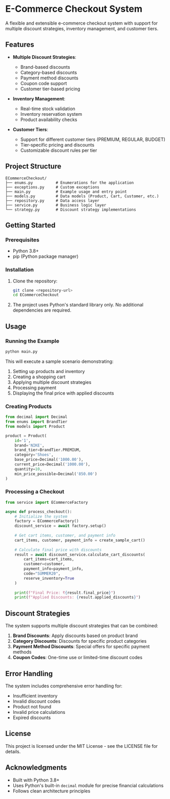 # E-Commerce Checkout System

A flexible and extensible e-commerce checkout system with support for multiple discount strategies, inventory management, and customer tiers.

## Features

- **Multiple Discount Strategies**:
  - Brand-based discounts
  - Category-based discounts
  - Payment method discounts
  - Coupon code support
  - Customer tier-based pricing

- **Inventory Management**:
  - Real-time stock validation
  - Inventory reservation system
  - Product availability checks

- **Customer Tiers**:
  - Support for different customer tiers (PREMIUM, REGULAR, BUDGET)
  - Tier-specific pricing and discounts
  - Customizable discount rules per tier

## Project Structure

```
ECommerceCheckout/
├── enums.py          # Enumerations for the application
├── exceptions.py     # Custom exceptions
├── main.py           # Example usage and entry point
├── models.py         # Data models (Product, Cart, Customer, etc.)
├── repository.py     # Data access layer
├── service.py        # Business logic layer
└── strategy.py       # Discount strategy implementations
```

## Getting Started

### Prerequisites

- Python 3.8+
- pip (Python package manager)

### Installation

1. Clone the repository:
   ```bash
   git clone <repository-url>
   cd ECommerceCheckout
   ```

2. The project uses Python's standard library only. No additional dependencies are required.

## Usage

### Running the Example

```bash
python main.py
```

This will execute a sample scenario demonstrating:
1. Setting up products and inventory
2. Creating a shopping cart
3. Applying multiple discount strategies
4. Processing payment
5. Displaying the final price with applied discounts

### Creating Products

```python
from decimal import Decimal
from enums import BrandTier
from models import Product

product = Product(
    id='1',
    brand='NIKE',
    brand_tier=BrandTier.PREMIUM,
    category='Shoes',
    base_price=Decimal('1000.00'),
    current_price=Decimal('1000.00'),
    quantity=10,
    min_price_possible=Decimal('850.00')
)
```

### Processing a Checkout

```python
from service import ECommerceFactory

async def process_checkout():
    # Initialize the system
    factory = ECommerceFactory()
    discount_service = await factory.setup()
    
    # Get cart items, customer, and payment info
    cart_items, customer, payment_info = create_sample_cart()
    
    # Calculate final price with discounts
    result = await discount_service.calculate_cart_discounts(
        cart_items=cart_items,
        customer=customer,
        payment_info=payment_info,
        code="SUMMER20",
        reserve_inventory=True
    )
    
    print(f"Final Price: ₹{result.final_price}")
    print(f"Applied Discounts: {result.applied_discounts}")
```

## Discount Strategies

The system supports multiple discount strategies that can be combined:

1. **Brand Discounts**: Apply discounts based on product brand
2. **Category Discounts**: Discounts for specific product categories
3. **Payment Method Discounts**: Special offers for specific payment methods
4. **Coupon Codes**: One-time use or limited-time discount codes

## Error Handling

The system includes comprehensive error handling for:
- Insufficient inventory
- Invalid discount codes
- Product not found
- Invalid price calculations
- Expired discounts

## License

This project is licensed under the MIT License - see the LICENSE file for details.

## Acknowledgments

- Built with Python 3.8+
- Uses Python's built-in `decimal` module for precise financial calculations
- Follows clean architecture principles
